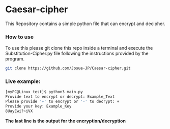 # Caesar-cipher
This Repository contains a simple python file that can encrypt and decipher. 

### How to use
To use this please git clone this repo inside a terminal and execute the Substitution-Cipher.py file following the instructions provided by the program.
```bash
git clone https://github.com/Josue-JP/Caesar-cipher.git
```

### Live example:
```bash
[myPC@Linux test]$ python3 main.py
Provide text to encrypt or decrypt: Example_Text
Please provide '+' to encrypt or '-' to decrypt: +
Provide your key: Example_Key
8UayEwi?>iVX
```
**The last line is the output for the encryption/decryption**

